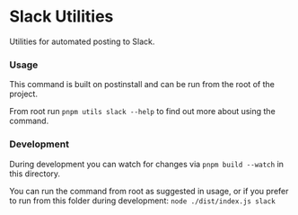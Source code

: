 # Slack Utilities

Utilities for automated posting to Slack.

### Usage

This command is built on postinstall and can be run from the root of the project.

From root run `pnpm utils slack --help` to find out more about using the command.

### Development

During development you can watch for changes via `pnpm build --watch` in this directory.

You can run the command from root as suggested in usage, or if you
prefer to run from this folder during development: `node ./dist/index.js slack`
